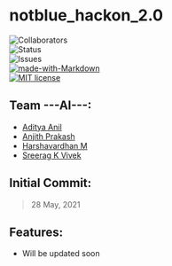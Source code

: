# notblue_hackon_2.0

![Collaborators](https://img.shields.io/badge/collaborators-4-red)<br>
![Status](https://img.shields.io/badge/status-completed-yellow)<br>
![Issues](https://img.shields.io/badge/issues-0-blue)<br>
[![made-with-Markdown](https://img.shields.io/badge/Made%20with-Markdown-1f425f.svg)](http://commonmark.org)<br>
[![MIT license](https://img.shields.io/badge/License-MIT-blue.svg)](https://lbesson.mit-license.org/)<br>

## Team ---AI---:
* <a href="https://github.com/SkaarFacee">Aditya Anil</a>
* <a href="https://github.com/Anuttan">Anjith Prakash</a>
* <a href="https://github.com/codevardhan">Harshavardhan M</a>
* <a href="https://github.com/sreeragkvivek">Sreerag K Vivek</a>

## Initial Commit:
> 28 May, 2021

## Features:
* Will be updated soon
